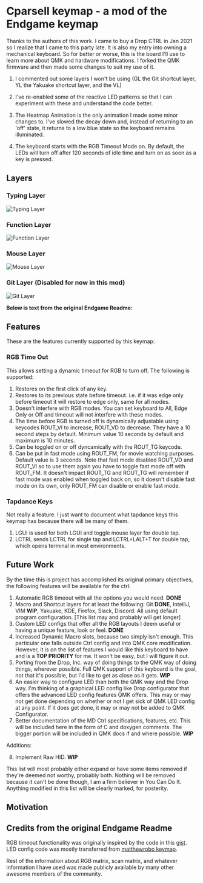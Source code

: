 # Cparsell keymap - a mod of the Endgame keymap

Thanks to the authors of this work. I came to buy a Drop CTRL in Jan 2021 so
I realize that I came to this party late. It is also my entry into owning a mechanical keyboard. So for better or worse, this is the board I'll use to learn more about QMK and hardware modifications. I forked the QMK firmware and then made some changes to suit my use of it.

1. I commented out some layers I won't be using (GL the Git shortcut layer, YL the Yakuake shortcut layer, and the VL)

2. I've re-enabled some of the reactive LED patterns so that I can experiment with these and understand the code better.

3. The Heatmap Animation is the only animation I made some minor changes to. I've slowed the decay down and, instead of returning to an 'off' state, it returns to a low blue state so the keyboard remains illuminated.

4. The keyboard starts with the RGB Timeout Mode on. By default, the LEDs will turn off after 120 seconds of idle time and turn on as soon as a key is pressed.

## Layers

### Typing Layer

![Typing Layer](https://imgur.com/QUIU2SL.png)

### Function Layer

![Function Layer](https://imgur.com/4q4ld4X.png)

### Mouse Layer

![Mouse Layer](https://imgur.com/xXVFyEE.png)

### Git Layer (Disabled for now in this mod)

![Git Layer](https://imgur.com/WMMM0zz.png)



**Below is text from the original Endgame Readme:**

## Features

These are the features currently supported by this keymap:

### RGB Time Out

This allows setting a dynamic timeout for RGB to turn off. The following is supported:

1. Restores on the first click of any key.
2. Restores to its previous state before timeout. i.e. if it was edge only before timeout it will restore to edge only, same for all modes.
3. Doesn't interfere with RGB modes. You can set keyboard to All, Edge Only or Off and timeout will not interfere with these modes.
4. The time before RGB is turned off is dynamically adjustable using keycodes ROUT_VI to increase, ROUT_VD to decrease. They have a 10 second steps by default. Minimum value 10 seconds by default and maximum is 10 minutes.
5. Can be toggled on or off dyncamically with the ROUT_TG keycode.
6. Can be put in fast mode using ROUT_FM, for movie watching purposes. Default value is 3 seconds. Note that fast mode disabled ROUT_VD and ROUT_VI so to use them again you have to toggle fast mode off with ROUT_FM. It doesn't impact ROUT_TG and ROUT_TG will remember if fast mode was enabled when toggled back on, so it doesn't disable fast mode on its own, only ROUT_FM can disable or enable fast mode.

### Tapdance Keys

Not really a feature. I just want to document what tapdance keys this keymap has because there will be many of them.

1. LGUI is used for both LGUI and toggle mouse layer for double tap.
2. LCTRL sends LCTRL for single tap and LCTRL+LALT+T for double tap, which opens terminal in most environments.

## Future Work

By the time this is project has accomplished its original primary objectives, the following features will be available for the ctrl:

1. Automatic RGB timeout with all the options you would need. **DONE**
2. Macro and Shortcut layers for at least the following: Git **DONE**, IntelliJ, VIM **WIP**, Yakuake, KDE, Firefox, Slack, Discord. All using default program configuration. [This list may and probably will get longer]
3. Custom LED configs that offer all the RGB layouts I deem useful or having a unique feature, look or feel. **DONE**
4. Increased Dynamic Macro slots, because two simply isn't enough. This particular one falls outside Ctrl config and into QMK core modification. However, it is on the list of features I would like this keyboard to have and is a **TOP PRIORITY** for me. It won't be easy, but I will figure it out.
5. Porting from the Drop, Inc. way of doing things to the QMK way of doing things, wherever possible. Full QMK support of this keyboard is the goal, not that it's possible, but I'd like to get as close as it gets. **WIP**
6. An easier way to configure LED than both the QMK way and the Drop way. I'm thinking of a graphical LED config like Drop configurator that offers the advanced LED config features QMK offers. This may or may not get done depending on whether or not I get sick of QMK LED config at any point. If it does get done, it may or may not be added to QMK Configurator.
7. Better documentation of the MD Ctrl specifications, features, etc. This will be included here in the form of C and doxygen comments. The bigger portion will be included in QMK docs if and where possible. **WIP**

Additions:

8. Implement Raw HID. **WIP**

This list will most probably either expand or have some items removed if they're deemed not worthy, probably both. Nothing will be removed because it can't be done though, I am a firm believer in You Can Do It. Anything modified in this list will be clearly marked, for posterity.

## Motivation



## Credits from the original Endgame Readme

RGB timeout functionality was originally inspired by the code in this [gist](https://gist.github.com/algernon/9182469e21894192017f2bb5d478c7df).
LED config code was mostly transferred from [matthewrobo keymap](https://github.com/qmk/qmk_firmware/tree/master/keyboards/massdrop/ctrl/keymaps/matthewrobo).

Rest of the information about RGB matrix, scan matrix, and whatever information I have used was made publicly available by many other awesome members of the community.
